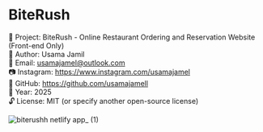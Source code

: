 # BiteRush

🎨 Project: BiteRush - Online Restaurant Ordering and Reservation Website (Front-end Only)  
📌 Author: Usama Jamil  
📧 Email: usamajamel@outlook.com  
📷 Instagram: https://www.instagram.com/usamajamel  
🐙 GitHub: https://github.com/usamajamell  
📅 Year: 2025  
🔓 License: MIT (or specify another open-source license)  


![biterushh netlify app_ (1)](https://github.com/user-attachments/assets/cd498bb4-a4da-445c-b0c1-432d685b627c)
